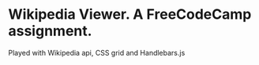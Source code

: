 # Wikipedia Viewer. A FreeCodeCamp assignment.
Played with Wikipedia api, CSS grid and Handlebars.js
